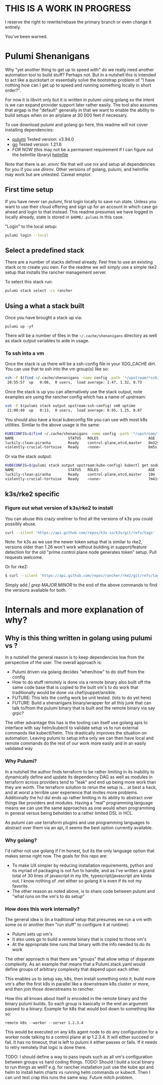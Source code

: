 # THIS IS A WORK IN PROGRESS

I reserve the right to rewrite/rebase the primary branch or even change it entirely.

You've been warned.

# Pulumi Shenanigans

Why "yet another thing to get up to speed with" do we really need another automation tool to build stuff? Perhaps not. But in a nutshell this is intended to act like a quickstart or essentially solve the bootstrap problem of "I have nothing how can I get up to speed and running something locally in short order?".

For now it is libvirt only but it is written in pulumi using golang so the intent is we can expand provider support later rather easily. The tool also assumes that airgap is the "default" generally in that we want to enable the ability to build setups when on an airplane at 30 000 feet if necessary.

To use download pulumi and golang go here, this readme will not cover installing dependencies:
- [pulumi](https://www.pulumi.com/docs/get-started/install/) Tested version: v3.94.0
- [go](https://go.dev/dl/) Tested version: 1.21.6
- *FOR NOW* (this may not be a permanent requirement if I can figure out the helmfile library) [helmfile](https://github.com/helmfile/helmfile)

Note that there is an *.envrc* file that will use nix and setup all dependencies for you if you use *direnv*. Other versions of golang, pulumi, and helmfile may work but are untested. Caveat emptor.

## First time setup

If you have never ran *pulumi*, first login locally to save run state. Unless you want to use their cloud offering and sign up for an account in which case go ahead and login to that instead. This readme presumes we have logged in locally already, state is stored in `$HOME/.pulumi` in this case.

"Login" to the local setup:
``` sh
pulumi login --local
```

## Select a predefined stack

There are a number of stacks defined already. Feel free to use an existing stack or to create you own. For the readme we will simply use a simple rke2 setup that installs the rancher management server.

To select this stack run:

```sh
pulumi stack select -cs rancher
```

## Using a what a stack built

Once you have brought a stack up via:

```
pulumi up -yf
```

There will be a number of files in the `~/.cache/shenanigans` directory as well as stack output variables to aide in usage.

### To ssh into a vm


Once the stack is up there will be a ssh-config file in your XDG_CACHE dirt. You can use that to ssh into the vm group(s) like so:

```sh
ssh -F $(find ~/.cache/shenanigans -name config -path '*/upstream/*ssh/*') vm0 uptime
 20:55:57  up   0:08,  0 users,  load average: 1.47, 1.32, 0.73
```

Once the stack is up you can alternatively use the stack output, note examples are using the rancher config which has a name of upstream:

```sh
ssh -F $(pulumi stack output upstream:ssh-config) vm0 uptime
 21:00:40  up   0:13,  0 users,  load average: 0.95, 1.25, 0.87
```

You should also have a local kubeconfig file you can use with most k8s utilities. Similar to the above usage is the same:
```sh
KUBECONFIG=$(find ~/.cache/shenanigans -name config -path '*/upstream/*kube/*') kubectl get nodes
NAME                         STATUS   ROLES                       AGE     VERSION
luckily-clean-piranha        Ready    control-plane,etcd,master   8m32s   v1.27.14+rke2r1
violently-crucial-tortoise   Ready    <none>                      6m5s    v1.27.14+rke2r1
```

Or via the stack output:
```sh
KUBECONFIG=$(pulumi stack output upstream:kube-config) kubectl get nodes
NAME                         STATUS   ROLES                       AGE     VERSION
luckily-clean-piranha        Ready    control-plane,etcd,master   10m     v1.27.14+rke2r1
violently-crucial-tortoise   Ready    <none>                      7m41s   v1.27.14+rke2r1
```

## k3s/rke2 specific

### Figure out what version of k3s/rke2 to install

You can abuse this crazy oneliner to find all the versions of k3s you could possibly abuse.

```sh
curl --silent 'https://api.github.com/repos/k3s-io/k3s/git/refs/tags' | jq -r '.[] | select(.ref) | .ref' | sed 's|refs/tags/||g' | grep -Ev rc | sort -u
```

Note: for k3s as we use the newer token setup that is similar to rke2, versions older than 1.26 won't work without building in support/feature detection for the old "prime control plane node generates token" setup. Pull requests welcome.

Or for rke2:
```sh
$ curl --silent 'https://api.github.com/repos/rancher/rke2/git/refs/tags' | jq -r '.[] | select(.ref) | .ref' | awk '!/rc|dev|preview/ {gsub("refs/tags/v", "");print}' | sort -t. -k 1,1nr -k 2,2nr -k 3,3nr | sed 's|refs/tags/||g' | grep -Ev rc | sort -u
```

Simply add *| grep MAJOR.MINOR* to the end of the above commands to find the versions available for both.

# Internals and more explanation of why?

## Why is this thing written in golang using pulumi vs <someothertool>?

In a nutshell the general reason is to keep dependencies low from the perspective of the user. The overall approach is:
- Pulumi driven via golang decides "when/how" to do stuff from the config
- How to do stuff remotely is done via a remote binary also built off the same code base that is copied to the built vm's to do work that traditionally would be done via chef/puppet/ansible.
- FUTURE: This lets the config work be unit tested. (lots to do yet here)
- FUTURE: Build a shenanigans binary/wrapper for all this junk that can talk to/from the pulumi binary that is built and the remote binary via say grpc?

The other advantage this has is the tooling can itself use golang apis to interface with say helm/kubectl to validate setup vs to run external commands like kubectl/helm. This drastically improves the situation on automation. Leaving pulumi to setup infra only we can then have local and remote commands do the rest of our work more easily and in an easily validated way

### Why Pulumi?

In a nutshell the author finds terraform to be rather limiting in its inability to dynamically define and update its dependency DAG as well as modules in terraform across providers tend to "leak" and end up being more work than they are worth. The terraform solution to rerun the setup is... at best a hack, and at worst a terrible user experience that invites more problems. Additionally the hcl dsl ends up rather limiting in its ability to abstract over things like providers and modules. Having a "real" programming language means we can use the same approaches as one would when programming in general versus being beholden to a rather limited DSL in HCL.

As pulumi can use terraform plugins and use programming languages to abstract over them via an api, it seems the best option currently available.

### Why golang?

I'd rather not use golang if I'm honest, but its the only language option that makes sense right now. The goals for this repo are:
- To make UX simpler by reducing installation requirements, python and its myriad of packaging is not fun to handle, and as I've written a grand total of 30 lines of javascript in my life, typescript/javascript are kinda out. I know nothing of .net either so golang it is even if its not my favorite.
- The other reason as noted above, is to share code between pulumi and "what runs on the vm's to do setup"

### How does this work internally?

The general idea is (in a traditional setup that presumes we run a vm with some os or another then "run stuff" to configure it at runtime):
- Pulumi sets up vm's
- It also uses go to build a remote binary that is copied to those vm's
- At the appropriate time runs that binary with the info needed to do its work

The other approach is that there are "groups" that allow setup of disparate complexity. As an example that means that a Pulumi.stack.yaml would define groups of arbitrary complexity that depend upon each other.

This enables us to setup say, k8s, then install something onto it, build more vm's after the first k8s in parallel like a downstream k8s cluster or more, and then join those downstreams to rancher.

How this all knows about itself is encoded in the remote binary and the binary pulumi builds. So each group is basically in the end an argument passed to a binary. Example for k8s that would boil down to something like so:

`remote k8s --worker --server 1.2.3.4`

This would be executed on any k8s agent node to do any configuration for a worker node talking to a control plane at ip 1.2.3.4. It will either succeed or fail. It has no timeout, that is left to pulumi it either passes or fails. If it needs to retry remotely that logic is done there.

TODO: I should define a way to pass inputs such as all vm's configuration between groups vs hard coding things.
TODO: Should I build a local binary to run things as well? e.g. for rancher installation just use the kube api and helm to install helm charts vs running helm commands or kubectl. Then I can unit test crap this runs the same way. Future mitch problem.
